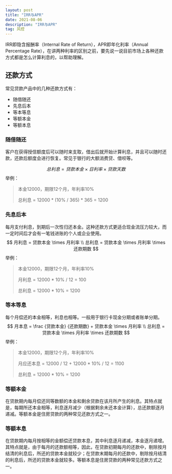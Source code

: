 ```yaml
---
layout: post
title: "IRR与APR"
date: 2021-08-06
description: "IRR与APR"
tag: 风控
---
```


IRR即隐含报酬率（Internal Rate of Return），APR即年化利率（Annual Percentage Rate），在讲两种利率的区别之前，要先说一说目前市场上各种还款方式都是怎么计算利息的，以帮助理解。

## 还款方式

常见贷款产品中的几种还款方式有：

- 随借随还
- 先息后本
- 等本等息
- 等额本金
- 等额本息

### 随借随还

客户在获得授信额度后可以随时来支取，借出后就开始计算利息，并且可以随时还款，还款后额度会进行恢复。常见于银行的大额消费贷、借呗等。

$$
总利息 = 贷款本金 \times 日利率 \times 贷款天数
$$
举例：

> 本金12000，期限12个月，年利率10%
>
> 总利息 = 12000 * (10% / 365) * 365 = 1200

### 先息后本

每月支付利息，到期后一次性归还本金。这种还款方式更适合现金流压力较大，而一定时间后才会有一笔钱进账的个人或企业使用。
$$
月利息 = 贷款本金 \times 月利率 \\
总利息 = 贷款本金 \times 月利率 \times 还款期数
$$
举例：

> 本金12000，期限12个月，年利率10%
>
> 月利息 = 12000 * 10% / 12 = 100
>
> 总利息 = 12000 * 10% = 1200

### 等本等息

每个月偿还的本金相等，利息也相等。一般用于银行卡现金分期或者账单分期。
$$
月本息 = \frac {贷款本金} {还款期数} + 贷款本金 \times 月利率 \\
总利息 = 贷款本金 \times 月利率 \times 还款期数
$$
举例：

> 本金12000，期限12个月，年利率10%
>
> 月应还本息 = 12000 / 12 + 12000 * 10% / 12 = 1100
>
> 总利息 = 12000 * 10% = 1200

### 等额本金

在贷款期内每月偿还同等数额的本金和剩余贷款在该月所产生的利息。其特点就是，每期所还本金相等，利息逐月减少（根据剩余未还本金计算），总还款额逐月递减。等额本金是住房贷款的两种常见还款方式之一。



### 等额本息

在贷款期内每月按相等的金额偿还贷款本息，其中利息逐月递减，本金逐月递增。其特点就是，由于每月的还款额相等，因此，在贷款初期每月的还款中，剔除按月结清的利息后，所还的贷款本金就较少；在贷款末期每月的还款中，剔除按月结清的利息后，所还的贷款本金就较多。等额本息是住房贷款的两种常见还款方式之一。
